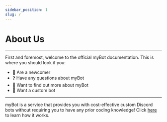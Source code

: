 ```yaml
---
sidebar_position: 1
slug: /
---
```


# About Us

---

First and foremost, welcome to the official myBot documentation. This is where you should look if you:
- 👋 Are a newcomer
- ❓ Have any questions about myBot
- 💬 Want to find out more about myBot
- 🤖 Want a custom bot

---

myBot is a service that provides you with cost-effective custom Discord bots without requiring you to have any prior coding knowledge! Click [here](/docs/custom-bots/create-a-bot) to learn how it works.